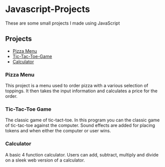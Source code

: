 # Javascript-Projects

These are some small projects I made using JavaScript

## Projects
- [Pizza Menu](https://github.com/akutz86/Javascript-Projects/tree/main/Pizza_Project)
- [Tic-Tac-Toe-Game](https://github.com/akutz86/Javascript-Projects/tree/main/TicTacToe)
- [Calculator](https://github.com/akutz86/Javascript-Projects/tree/main/Calculator)

### Pizza Menu

This project is a menu used to order pizza with a various selection of toppings. It then takes the input information and calculates a price for the order. 

### Tic-Tac-Toe Game

The classic game of tic-tact-toe. In this program you can the classic game of tic-tac-toe against the computer. Sound effects are added for placing tokens and when either the computer or user wins. 

### Calculator

A basic 4 function calculator. Users can add, subtract, multiply and divide on a sleek web version of a calculator. 
